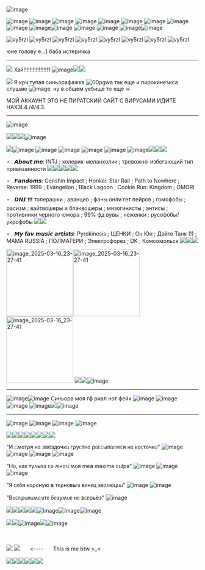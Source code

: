![image](https://github.com/user-attachments/assets/afa45646-dbfa-4982-ba81-3f705f226495)    




![image](https://github.com/user-attachments/assets/52784241-d5d0-403e-8867-fdbcb9cca6c2)
![image](https://github.com/user-attachments/assets/aae13c5b-863e-464b-9273-ca4c898d7484)
![image](https://github.com/user-attachments/assets/60a780c0-4f5b-4326-8e58-731b3d5fd79a)
![image](https://github.com/user-attachments/assets/b7780fec-94d2-4a26-a817-f44fd5ac326f)
![image](https://github.com/user-attachments/assets/a4629cae-dea0-4e0f-ab9e-dec6f651ce27)
![image](https://github.com/user-attachments/assets/998bc6d5-1cb0-460b-82f6-153572b3135a)
![image](https://github.com/user-attachments/assets/801550f4-faea-418b-85e7-05819852bf0f)
![image](https://github.com/user-attachments/assets/a04350f5-3c33-4f84-a028-53dd8d80fa1f)
![image](https://github.com/user-attachments/assets/2159b33f-58ff-4e63-9041-7ea750533c80)
![image](https://github.com/user-attachments/assets/2114203e-b3a2-44f4-9694-918c5f2ab0d5)![image](https://github.com/user-attachments/assets/8e5720e4-6c46-4ca2-b37b-6f10223e8791)
![image](https://github.com/user-attachments/assets/c5baf1bc-844f-47b2-897b-45c6f3fdee44)
![image](https://github.com/user-attachments/assets/83496666-82d3-41d2-bdaf-487d984d3a64)
![image](https://github.com/user-attachments/assets/01ec796c-47da-463e-9cc5-9858a2bdf373)![image](https://github.com/user-attachments/assets/deb271a3-e911-4a56-9a7b-501b644edb76)


![vy5rzl](https://github.com/user-attachments/assets/23a3b7f9-c689-418a-82fc-bdbfe18ff28b)
![vy5rzl](https://github.com/user-attachments/assets/b563df61-9c6a-4d4a-875e-7ad9a1d89f2f)
![vy5rzl](https://github.com/user-attachments/assets/84f50136-b934-4916-b000-606fa395b584)
![vy5rzl](https://github.com/user-attachments/assets/9fec9386-a1d9-485f-b6d3-949c22d54e87)
![vy5rzl](https://github.com/user-attachments/assets/a481b533-aab4-45da-be92-f73c5af9d3c6)
![vy5rzl](https://github.com/user-attachments/assets/08b5fe16-7227-4e89-9a20-3effe87d627a)
![vy5rzl](https://github.com/user-attachments/assets/de086912-cdcc-4a52-b6b6-dd2e70e4cf22)
![vy5rzl](https://github.com/user-attachments/assets/e6b70c31-26af-4984-8129-e66b78042b57)




юне голову е...] баба истеричка


---------------


![](https://64.media.tumblr.com/7bc919f3871688f1531f672401578432/c9f852cbea274fe6-66/s75x75_c1/e1f55619c73eeac09078e19bc5a947baa23d82aa.gifv) Хай!!!!!!!!!!!!!!!!1 ![image](https://github.com/user-attachments/assets/3af9797b-2018-407c-9bef-b65c26850e85)![](https://64.media.tumblr.com/26f69c621842612c8a907cfd1fd3be87/e018519d595eb0b7-8c/s75x75_c1/21661e5a0c041ad11e73d1c1ba22a383fd218851.gifv)![](https://64.media.tumblr.com/aa6df5045151b4c8314fcc2318cb5ed1/461cc38b10614ee7-62/s75x75_c1/b75646130aae60c29337ed512da92919aecb1c78.gifv)




![](https://64.media.tumblr.com/697b01b8d47a42477c97274a4fdfa568/c9f852cbea274fe6-53/s75x75_c1/6834c59879f2d284ad7170302a3221ad30989a3b.gifv) Я крч тупая синьорафажка ![00pgwa](https://github.com/user-attachments/assets/fdb318fb-d2cf-4d2a-8ffa-569d1e4f7f91) так еще и пирокинезиса слушаю ![image](https://github.com/user-attachments/assets/8d1043cc-6088-450a-86d5-844836e17854), ну в общем уебище то еще ☠


МОЙ АККАУНТ ЭТО НЕ ПИРАТСКИЙ САЙТ С ВИРУСАМИ ИДИТЕ НАХ3L4./4/4.3.

---------------


![image](https://github.com/user-attachments/assets/800fcee4-519a-420b-896c-dd0ca7716015)

![](https://64.media.tumblr.com/49980f71b3e2817c766efe85c27e074d/3c5627d4c46ff0c7-84/s100x200/bc7e10b8f3a5fb2eafc4cccbd6503ead6155fd32.gifv)![](https://64.media.tumblr.com/fd5ac9e0c7404f927f99cf1fd7074747/8652337b0258bacc-7b/s75x75_c1/099b62316469894d64e0798009810e12ed025cc7.gifv)![](https://64.media.tumblr.com/41fa7dcc8e5c79a740cd4b57e405b351/0569bdbd5c6f9742-c8/s75x75_c1/b6685be6ad9efea40639bef3a0b418469cbe00b8.gifv)![image](https://github.com/user-attachments/assets/ae08b545-4222-4ce3-8eb9-6d73056a483e)

![](https://64.media.tumblr.com/c62a19d08a0dadf9fcb06d29963e49c1/dbd8b1e992a56a49-91/s250x400/6f6ec3666b5ec1458ff8c390a6b7183252c10d2f.gifv)![image](https://github.com/user-attachments/assets/9b5da588-75a6-48db-96c4-2a7cf73c9a76) ![image](https://github.com/user-attachments/assets/e9b53627-3718-477f-beb4-ff01957b2640)
![image](https://github.com/user-attachments/assets/052cd570-87f1-4027-88ea-851b6f200d93) ![image](https://github.com/user-attachments/assets/177054f8-abcf-4499-8d8e-d2bc9d3069e8)
 ![image](https://github.com/user-attachments/assets/dbf84a23-4fff-4790-b30c-318997e47a71) ![image](https://github.com/user-attachments/assets/316dfb1e-5ef7-4340-8b6e-c2610c1d0f87)![](https://64.media.tumblr.com/0fcf1aef72bef289443e8adf8fa748f3/a69bad83ef95edc9-f8/s100x200/5afd0ad3248d681e56940251317997d8e7613839.gifv)![](https://64.media.tumblr.com/fe0361e58e4762065c9059c7b374ea8e/121bca8437e78fff-b3/s75x75_c1/eb1870afce51cad69bd2bd76edd3441586aabda2.gifv)![](https://64.media.tumblr.com/06cd9fadf1fbb6368d1593f4432c22c5/f461aa694d233a89-13/s100x200/14458f8b5b28affe6773436ec4019169a87290c0.gifv)


⋆ . 𝘼𝙗𝙤𝙪𝙩 𝙢𝙚: INTJ ; холерик-меланхолик ; тревожно-избегающий тип привязанности ![](https://64.media.tumblr.com/abb10af1df427b2cc8a5914829b0a1c0/00fb8ddee1cc3f2b-a3/s75x75_c1/e83f2d16da79aab0280539d3a6cd135399c3b6f9.gifv)![](https://64.media.tumblr.com/803987cfd4c4f065e7bcf9edabf6d189/17390c1c19cc6c29-76/s75x75_c1/a97a39f4328f8856db801c4e1a939511e15e0f98.gifv)![](https://64.media.tumblr.com/d8b23371d377ac1fa0a6029f68e94342/c985327fcb04e268-2b/s75x75_c1/a86c53d0c93f9079d9fc15b31b0be92de23a9c7a.gifv)![](https://64.media.tumblr.com/74581d48f7377e6b2d89721c30af4b95/73db4279d9edc50f-8c/s100x200/91c3d6a7655988e417b9793fd54f478724e1441c.gifv)![](https://64.media.tumblr.com/22f29b8b5267c490b5c7b9f007c6a356/8827926dd56fd31f-a4/s75x75_c1/5b99f6f12464dec13a6441194d56301d9e1fb529.gifv)

⋆ . 𝙁𝙖𝙣𝙙𝙤𝙢𝙨: Genshin Impact ; Honkai: Star Rail ; Path to Nowhere ; Reverse: 1999 ; Evangelion ; Black Lagoon ; Cookie Run: Kingdom ; OMORI

⋆ . 𝘿𝙉𝙄 ❗️❗️❗️ толерашки ; аванцио ; фаны онли гет пейров ; гомофобы ; расизм ; вайтвошеры и блэквошеры ; мизогинисты ; антисы ; противники черного юмора ; 99% фд вувы ; неженки ; русофобы/укрофобы ![](https://64.media.tumblr.com/9d1982bcc81d10d7c206cd473b1fd5ce/dbd8b1e992a56a49-31/s250x400/6a1dc3ebbdcd1dd0297e0d4a0301691643c69ecb.gifv)![](https://64.media.tumblr.com/09c42206ccbbae8f8488fc87310f0681/c9955045e2d3bfe1-1b/s100x200/5f76629a5711b2e94b6f0945ec66b95c4267c74c.gifv)

⋆ . 𝙈𝙮 𝙛𝙖𝙫 𝙢𝙪𝙨𝙞𝙘 𝙖𝙧𝙩𝙞𝙨𝙩𝙨: Pyrokinesis ; ЩЕНКИ ; Он Юн ; Дайте Танк (!) ; MAMA RUSSIA ; ПОЛМАТЕРИ ; Электрофорез ; DK ; Комсомольск ![](https://64.media.tumblr.com/d3f4c31a28882f84829074ef01c3124e/e9b9124c7f697591-b6/s75x75_c1/ee06dd116486077e66d395697979ccee49d9ab12.gifv)![](https://64.media.tumblr.com/d3f4c31a28882f84829074ef01c3124e/e9b9124c7f697591-b6/s75x75_c1/ee06dd116486077e66d395697979ccee49d9ab12.gifv)![](https://64.media.tumblr.com/d3f4c31a28882f84829074ef01c3124e/e9b9124c7f697591-b6/s75x75_c1/ee06dd116486077e66d395697979ccee49d9ab12.gifv)

<img width="175" alt="image_2025-03-16_23-27-41" src="https://github.com/user-attachments/assets/d6f38e3e-1471-491d-a341-f50870d9c0ef" /><img width="175" alt="image_2025-03-16_23-27-41" src="https://github.com/user-attachments/assets/9b2b4791-31bf-45ca-b6a2-7adf4f1eb4a2" />
<img width="175" alt="image_2025-03-16_23-27-41" src="https://github.com/user-attachments/assets/a68ecd97-ee9e-4f18-b556-3690d14a52e0" /> ![](https://64.media.tumblr.com/4b39fda9becfbe63f759eda7dfb47034/207d3c74e3aa809e-57/s100x200/6b5d96ab4cbb52fe79d192a79f71b59421591bd8.gifv)![](https://64.media.tumblr.com/689184120cb80df0b5adaa117bb63746/6f8b516a473c93b3-7f/s250x400/d57f9b29e36f129d673cd340b792c8041033ab3f.gifv)![image](https://github.com/user-attachments/assets/2c1d5b27-29fb-4dfe-a007-66fff5c97728)



---------------

![image](https://github.com/user-attachments/assets/30e714c8-a962-4de3-b88b-8fa2c4d31bf6)![image](https://64.media.tumblr.com/b5a3d8e81a2fa4b29a66a5fec094bee9/767f31d9cc30f8f2-9c/s75x75_c1/4f7627d2001eb4c3d945566d6e67aa86f0dcc1fa.gifv)
Синьора моя гф риал нот фейк ![image](https://github.com/user-attachments/assets/fc6f7b94-e75f-445c-aa10-9355ae4d1da7)
![image](https://github.com/user-attachments/assets/77e213ed-c5de-4271-8756-b1ed79c4c738)
![image](https://github.com/user-attachments/assets/bd797ea2-83c6-4dac-8f78-d8dd15c82ef2)
![image](https://github.com/user-attachments/assets/a27533d5-9be9-4ddc-b327-23c32e972087)![](https://64.media.tumblr.com/c4de26c9032db5a4c085915069b440b8/e018519d595eb0b7-ae/s75x75_c1/534a4ea554fdf8f2661759fec6d86b6f2af334e9.gifv)![image](https://github.com/user-attachments/assets/90ed55e8-44a3-46ef-b3d3-4b93d703097d)



---------------
![image](https://github.com/user-attachments/assets/9a4c4ba0-7aac-4883-939d-fb3b9d3f1dac)
![image](https://github.com/user-attachments/assets/4456cad0-4f04-47ab-bd49-5932abe578ad)
![image](https://github.com/user-attachments/assets/9b5849b4-e51d-45f4-8efe-5fc3470a0bca)
![image](https://github.com/user-attachments/assets/83031008-984f-48a8-b55f-8213ee7f94ef)

![](https://64.media.tumblr.com/98c7720e8ea71f8166f00ed9e205ee25/5a42f246a073e616-24/s100x200/167120621eda5f64719f4bcc5be76b704c8ee308.gifv)![](https://64.media.tumblr.com/98c7720e8ea71f8166f00ed9e205ee25/5a42f246a073e616-24/s100x200/167120621eda5f64719f4bcc5be76b704c8ee308.gifv)![](https://64.media.tumblr.com/98c7720e8ea71f8166f00ed9e205ee25/5a42f246a073e616-24/s100x200/167120621eda5f64719f4bcc5be76b704c8ee308.gifv)![](https://64.media.tumblr.com/98c7720e8ea71f8166f00ed9e205ee25/5a42f246a073e616-24/s100x200/167120621eda5f64719f4bcc5be76b704c8ee308.gifv)![](https://64.media.tumblr.com/98c7720e8ea71f8166f00ed9e205ee25/5a42f246a073e616-24/s100x200/167120621eda5f64719f4bcc5be76b704c8ee308.gifv)![](https://64.media.tumblr.com/98c7720e8ea71f8166f00ed9e205ee25/5a42f246a073e616-24/s100x200/167120621eda5f64719f4bcc5be76b704c8ee308.gifv)![](https://64.media.tumblr.com/98c7720e8ea71f8166f00ed9e205ee25/5a42f246a073e616-24/s100x200/167120621eda5f64719f4bcc5be76b704c8ee308.gifv)![](https://64.media.tumblr.com/98c7720e8ea71f8166f00ed9e205ee25/5a42f246a073e616-24/s100x200/167120621eda5f64719f4bcc5be76b704c8ee308.gifv)

"И ᥴʍ᧐ᴛρя нᥲ ɜʙёɜд᧐чκᥙ ᴦρуᥴᴛн᧐ ρᥲᥴᥴыпᥲᥱʍᥴя нᥲ κ᧐ᥴᴛ᧐чκᥙ" ![image](https://github.com/user-attachments/assets/ce4c99db-39bb-4b32-b339-155bb8d1060e)
![image](https://github.com/user-attachments/assets/72170f9d-7eb1-4e2e-b923-34a7343d2f5c)
![image](https://github.com/user-attachments/assets/c6712f61-bc1b-4278-8b2b-06630abd7d70)
![image](https://github.com/user-attachments/assets/ad79524f-6856-416d-995b-e1fc1157793d)

"Н᧐, κᥲκ ᴛу᧘ьᥰᥲ ᥴ᧐ ʍн᧐ᥔ ʍ᧐я mea maxima culpa" ![image](https://github.com/user-attachments/assets/6e2c7427-bf36-40c4-97a8-6acb5fca97aa)
![image](https://github.com/user-attachments/assets/9768796d-cdf9-469f-ac13-fd29235c6564)
![image](https://github.com/user-attachments/assets/1c404af0-c8f1-48a6-a6a6-4589f14f5ef2)

"Я ᥴᥱδя κ᧐ρ᧐ную ʙ ᴛᥱρн᧐ʙыᥔ ʙᥱнᥱц ϶ʙ᧐᧘юцᥙᥙ" ![image](https://github.com/user-attachments/assets/7524d78f-663c-4997-a5d6-924c6b76dd3a)
![image](https://github.com/user-attachments/assets/6e26b74a-d462-48b8-b1b1-b28e3acb04c1)

"В᧐ᥴᥰρᥙнᥙʍᥲᥔᴛᥱ δᥱɜуʍᥙᥱ нᥱ ʙᥴᥱρьёɜ" ![image](https://github.com/user-attachments/assets/4f4c9f8c-e5b1-4c38-a235-7cd3d5d7a18a)



![](https://64.media.tumblr.com/257e6e7b714ce613e646eada17f84911/7f0dfe165277a14d-bb/s100x200/b48e40c15daa80bde9d15326923fd87c0d9fec5d.gifv)![](https://64.media.tumblr.com/b0516c6329696fdea686199ef1dfd07b/634478afc53407d6-a5/s100x200/8cf2f7ef3dae3efcf3084204619ecb4427bd3cd4.pnj)![](https://64.media.tumblr.com/9d6973e63f0da5caf12aa7d80a8a077f/cae7cabe6833fef0-f1/s100x200/cc96abbe411ce7b5919f44228c94225dc88e6a25.gifv)![](https://64.media.tumblr.com/5473e4e132c99e3539921f1d34c4d2c6/acc95b5fc4047175-be/s75x75_c1/cca8e0997a7bb512abca76de5a5dcd726650aa5a.gifv)![](https://64.media.tumblr.com/56f9fae470c0465d78480ca28b9e2d95/75b5b68ba6c92fb8-2e/s100x200/5f36e40254908a1353aa458eed724d88fee54880.gifv)![image](https://github.com/user-attachments/assets/e2f60934-af7c-4fdd-92e7-b57c46e0bc58)![image](https://github.com/user-attachments/assets/866bdb18-91d2-4559-b380-6d92f6c0abb7)![image](https://github.com/user-attachments/assets/39cd9fa8-642e-4047-9dc6-c651b6a9f5c2)





![](https://64.media.tumblr.com/7f73afde1b7796fdbfb390fedcc559ca/6cc87f5237bd2ddc-41/s400x600/635054202ef39301f85406487bed0cc2c5814656.gifv)![](https://64.media.tumblr.com/37cdf56d884a2efd8338f2c02a81cac6/62fa2fa6a73a649d-de/s100x200/1125f68d775ec796b476f3923a783b157ce86420.gifv)![image](https://github.com/user-attachments/assets/03483be2-5f28-4374-a5c2-16edb3255bb5)![](https://64.media.tumblr.com/9ebeea7c0e208b959d15c6b324ed88f4/79d8b316934d24c3-68/s100x200/f05976f68142649baa15ab3689c08c32f5756c37.gifv)![image](https://github.com/user-attachments/assets/cab5e482-3046-4a2a-a9da-54be1020485e)

ㅤ
ㅤ
ㅤ


![](https://static.wikia.nocookie.net/omori/images/f/f7/Basil_Hurt_%28Background%29.gif/revision/latest?cb=20230731231241&path-prefix=ru) ![](https://static.wikia.nocookie.net/omori/images/c/c1/Basil_Afraid_%28Background%29.gif/revision/latest?cb=20230731231240&path-prefix=ru)ㅤㅤ<----ㅤㅤThis is me btw >_< 

![](https://64.media.tumblr.com/19beff4362f465a5db6d5935a97311e8/1b6e00138480f5d5-c4/s250x400/561f6d21af95957838f11e044d220ebe141c35e6.gifv)![](https://64.media.tumblr.com/4c534cb65771772774232a64ecfa7aeb/62975f006f814129-d4/s250x400/21474d484ba9c4870d2d8147d4c056249119355c.gifv)![](https://64.media.tumblr.com/4c534cb65771772774232a64ecfa7aeb/62975f006f814129-d4/s250x400/21474d484ba9c4870d2d8147d4c056249119355c.gifv)![](https://64.media.tumblr.com/4c534cb65771772774232a64ecfa7aeb/62975f006f814129-d4/s250x400/21474d484ba9c4870d2d8147d4c056249119355c.gifv)![](https://64.media.tumblr.com/4c534cb65771772774232a64ecfa7aeb/62975f006f814129-d4/s250x400/21474d484ba9c4870d2d8147d4c056249119355c.gifv)![](https://64.media.tumblr.com/19beff4362f465a5db6d5935a97311e8/1b6e00138480f5d5-c4/s250x400/561f6d21af95957838f11e044d220ebe141c35e6.gifv)
